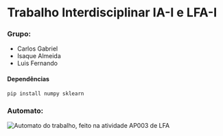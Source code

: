 # Trabalho Interdisciplinar IA-I e LFA-I

### Grupo:
- Carlos Gabriel
- Isaque Almeida
- Luis Fernando


#### Dependências
```pip install numpy sklearn```

### Automato:
![Automato do trabalho, feito na atividade AP003 de LFA](https://github.com/gaaalmeida/trab-ia-i/blob/main/automato.png?raw=true)
